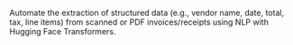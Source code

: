 Automate the extraction of structured data (e.g., vendor name, date, total, tax, line items) from scanned or PDF invoices/receipts using NLP with Hugging Face Transformers.